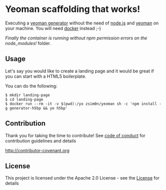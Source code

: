 # Yeoman scaffolding that works!

Executing a [yeoman generator](http://yeoman.io/generators/)  without the need of [node.js](https://nodejs.org) and [yeoman](http://yeoman.io)  on your machine.
You will need [docker](https://www.docker.com) instead ;-)

_Finally the container is running without npm permission errors on the node\_modules!_ folder.

## Usage

Let's say you would like to create a landing page and it would be great if you can start with a HTML5 boilerplate.

You can do the following:
```
$ mkdir landing-page
$ cd landing-page
$ docker run --rm -it -v $(pwd):/yo zsim0n/yeoman sh -c 'npm install -g generator-h5bp && yo h5bp'
```

## Contribution
Thank you for taking the time to contribute! See [code of conduct](http://contributor-covenant.org) for contribution guidelines and details

http://contributor-covenant.org

## License

This project is licensed under the Apache 2.0 License - see the [License](https://choosealicense.com/licenses/apache-2.0/) for details